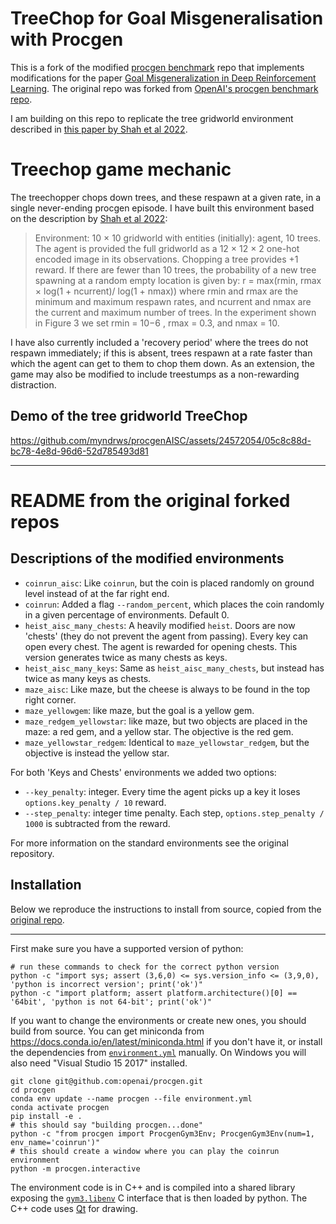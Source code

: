 # TreeChop for Goal Misgeneralisation with Procgen

This is a fork of the modified [procgen benchmark](https://github.com/openai/procgen) repo that implements modifications for the paper [Goal Misgeneralization in Deep Reinforcement Learning](https://github.com/JacobPfau/procgenAISC/tree/master). The original repo was forked from [OpenAI's procgen benchmark repo](https://github.com/openai/procgen). 

I am building on this repo to replicate the tree gridworld environment described in [this paper by Shah et al 2022](https://arxiv.org/abs/2210.01790).

# Treechop game mechanic 

The treechopper chops down trees, and these respawn at a given rate, in a single never-ending procgen episode. I have built this environment based on the description by [Shah et al 2022](https://arxiv.org/abs/2210.01790):

>Environment: 10 × 10 gridworld with entities (initially): agent, 10 trees. The agent is provided the
full gridworld as a 12 × 12 × 2 one-hot encoded image in its observations. Chopping a tree provides
+1 reward. If there are fewer than 10 trees, the probability of a new tree spawning at a random empty
location is given by:
r = max(rmin, rmax × log(1 + ncurrent)/ log(1 + nmax))
where rmin and rmax are the minimum and maximum respawn rates, and ncurrent and nmax are the
current and maximum number of trees. In the experiment shown in Figure 3 we set rmin = 10−6
, rmax = 0.3, and nmax = 10. 

I have also currently included a 'recovery period' where the trees do not respawn immediately; if this is absent, trees respawn at a rate faster than which the agent can get to them to chop them down. As an extension, the game may also be modified to include treestumps as a non-rewarding distraction.

## Demo of the tree gridworld TreeChop

https://github.com/myndrws/procgenAISC/assets/24572054/05c8c88d-bc78-4e8d-96d6-52d785493d81

----------------------------------------------

# README from the original forked repos

## Descriptions of the modified environments

* `coinrun_aisc`: Like `coinrun`, but the coin is placed randomly on ground level instead of at the far right end.
* `coinrun`: Added a flag `--random_percent`, which places the coin randomly in a given percentage of environments. Default 0.
* `heist_aisc_many_chests`: A heavily modified `heist`. Doors are now 'chests' (they do not prevent the agent from passing). Every key can open every chest. The agent is rewarded for opening chests. This version generates twice as many chests as keys. 
* `heist_aisc_many_keys`: Same as `heist_aisc_many_chests`, but instead has twice as many keys as chests.
* `maze_aisc`: Like maze, but the cheese is always to be found in the top right corner.
* `maze_yellowgem`: like maze, but the goal is a yellow gem.
* `maze_redgem_yellowstar`: like maze, but two objects are placed in the maze: a red gem, and a yellow star. The objective is the red gem.
* `maze_yellowstar_redgem`: Identical to `maze_yellowstar_redgem`, but the objective is instead the yellow star.


For both 'Keys and Chests' environments we added two options:
* `--key_penalty`: integer. Every time the agent picks up a key it loses `options.key_penalty / 10` reward.
* `--step_penalty`: integer time penalty. Each step, `options.step_penalty / 1000` is subtracted from the reward.

For more information on the standard environments see the original repository.

## Installation

Below we reproduce the instructions to install from source, copied from the [original repo](https://github.com/openai/procgen).

---

First make sure you have a supported version of python:

```
# run these commands to check for the correct python version
python -c "import sys; assert (3,6,0) <= sys.version_info <= (3,9,0), 'python is incorrect version'; print('ok')"
python -c "import platform; assert platform.architecture()[0] == '64bit', 'python is not 64-bit'; print('ok')"
```

If you want to change the environments or create new ones, you should build from source.  You can get miniconda from https://docs.conda.io/en/latest/miniconda.html if you don't have it, or install the dependencies from [`environment.yml`](environment.yml) manually.  On Windows you will also need "Visual Studio 15 2017" installed.

```
git clone git@github.com:openai/procgen.git
cd procgen
conda env update --name procgen --file environment.yml
conda activate procgen
pip install -e .
# this should say "building procgen...done"
python -c "from procgen import ProcgenGym3Env; ProcgenGym3Env(num=1, env_name='coinrun')"
# this should create a window where you can play the coinrun environment
python -m procgen.interactive
```

The environment code is in C++ and is compiled into a shared library exposing the [`gym3.libenv`](https://github.com/openai/gym3/blob/master/gym3/libenv.h) C interface that is then loaded by python.  The C++ code uses [Qt](https://www.qt.io/) for drawing.

